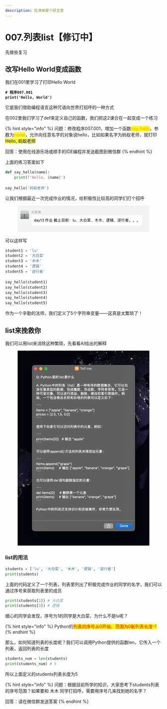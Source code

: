 ```yaml
---
description: 拉清单是个好主意
---
```


# 007.列表list【修订中】

先做些复习

## 改写Hello World变成函数

我们在001里学习了打印Hello World

<pre class="language-python"><code class="lang-python"><strong># 程序007.001
</strong><strong>print('Hello, World')
</strong></code></pre>

它是我们借助编程语言这种咒语向世界打招呼的一种方式

在002里我们学习了def来定义自己的函数，我们把这2课合在一起变成一个练习

{% hint style="info" %}
问题：修改程序007.001，增加一个函数<mark style="color:orange;">say\_hello</mark>，参数为<mark style="color:orange;">name</mark>，允许向任意名字的对象说hello，比如如果名字为蚂蚁老师，就打印 <mark style="color:blue;">Hello, 蚂蚁老师</mark>

回答：使用在线游乐场或顺手的IDE编程并发送截图到微信群
{% endhint %}

上面的练习答案如下

```python
def say_hello(name):
    print(f'Hello, {name}')
    
say_hello('蚂蚁老师')
```

让我们根据最近一次完成作业的情况，给积极性比较高的同学们打个招呼

<figure><img src=".gitbook/assets/image (2).png" alt=""><figcaption></figcaption></figure>

可以这样写

```python
student1 = 'lu'
student2 = '大白菜'
student3 = '木木'
student4 = '逻辑'
student5 = '逆行者'

say_hello(student1)
say_hello(student2)
say_hello(student3)
say_hello(student4)
say_hello(student5)
```

作为一个辛勤的法师，我们定义了5个字符串变量——这真是太繁琐了！

## list来挽救你

我们可以用list来消除这种繁琐，先看看AI给出的解释

<figure><img src=".gitbook/assets/image (4).png" alt=""><figcaption></figcaption></figure>

### list的用法

```python
students = ['lu', '大白菜', '木木', '逻辑', '逆行者']
print(students)
```

上面的代码定义了一个列表，列表里列出了积极完成作业的同学的名字，我们可以通过序号来获取列表里的成员

```python
print(students[1]) # 大白菜
print(students[3]) # 逻辑
```

细心的同学会发现，序号为1的同学是大白菜，为什么不是lu呢？

{% hint style="info" %}
Python的<mark style="color:red;">列表的序号从0开始，范围为0到列表长度-1</mark>
{% endhint %}

那么，如何知道列表的长度呢？我们可以调用Python提供的函数len，它传入一个列表，返回列表的长度

```python
students_num = len(students)
print(students_num) # 5
```

所以上面定义的students列表长度为5

{% hint style="info" %}
问题：根据目前所学的知识，大家思考下students列表的序号范围？如果要和 木木 同学打招呼，需要用序号几来找到她的名字？

回答：请在微信群发送答案
{% endhint %}
